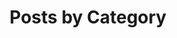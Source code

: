 ---
title: "Posts by Category"
layout: categories
permalink: /categories/
author_profile: false
sidebar:
  nav: "blog"
---